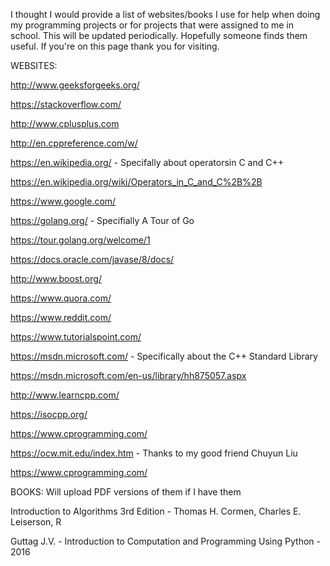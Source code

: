 I thought I would provide a list of websites/books I use for help when doing my programming projects
or for projects that were assigned to me in school. This will be updated periodically. Hopefully someone finds them useful.
If you're on this page thank you for visiting.

WEBSITES:

http://www.geeksforgeeks.org/

https://stackoverflow.com/

http://www.cplusplus.com

http://en.cppreference.com/w/

https://en.wikipedia.org/ - Specifally about operatorsin C and C++

https://en.wikipedia.org/wiki/Operators_in_C_and_C%2B%2B

https://www.google.com/

https://golang.org/ - Specifially A Tour of Go

https://tour.golang.org/welcome/1

https://docs.oracle.com/javase/8/docs/

http://www.boost.org/

https://www.quora.com/

https://www.reddit.com/

https://www.tutorialspoint.com/

https://msdn.microsoft.com/ - Specifically about the C++ Standard Library

https://msdn.microsoft.com/en-us/library/hh875057.aspx

http://www.learncpp.com/

https://isocpp.org/

https://www.cprogramming.com/

https://ocw.mit.edu/index.htm - Thanks to my good friend Chuyun Liu

https://www.cprogramming.com/

BOOKS: Will upload PDF versions of them if I have them

Introduction to Algorithms 3rd Edition - Thomas H. Cormen, Charles E. Leiserson, R

Guttag J.V. - Introduction to Computation and Programming Using Python - 2016

